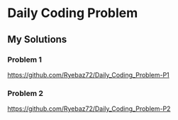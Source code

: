 # Daily Coding Problem

## My Solutions

### Problem 1
https://github.com/Ryebaz72/Daily_Coding_Problem-P1


### Problem 2
https://github.com/Ryebaz72/Daily_Coding_Problem-P2
